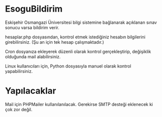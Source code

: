 EsoguBildirim
=============

Eskişehir Osmangazi Üniversitesi bilgi sistemine bağlanarak açıklanan sınav sonucu varsa bildirim verir.


hesaplar.php dosyasından, kontrol etmek istediğiniz hesabın bilgilerini girebilirsiniz. (Şu an için tek hesap çalışmaktadır.)

Cron dosyanıza ekleyerek düzenli olarak kontrol gerçekleştirip, değişiklik olduğunda mail alabilirsiniz.

Linux kullanıcıları için, Python dosyasıyla manuel olarak kontrol yapabilirsiniz.


Yapılacaklar
============
Mail için PHPMailer kullanılanılacak. Gerekirse SMTP desteği eklenecek ki çok zor değil.